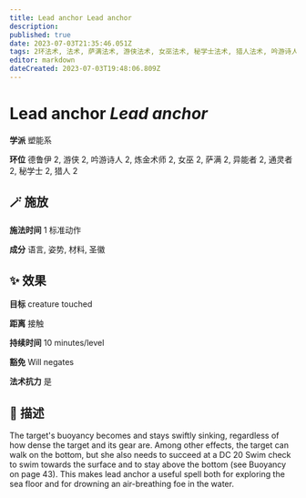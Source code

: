 ```yaml
---
title: Lead anchor Lead anchor
description: 
published: true
date: 2023-07-03T21:35:46.051Z
tags: 2环法术, 法术, 萨满法术, 游侠法术, 女巫法术, 秘学士法术, 猎人法术, 吟游诗人法术, 德鲁伊法术, 炼金术师法术, 异能者法术, 通灵者法术, 塑能系
editor: markdown
dateCreated: 2023-07-03T19:48:06.809Z
---
```


# **Lead anchor** *Lead anchor*

**学派** 塑能系 

**环位** 德鲁伊 2, 游侠 2, 吟游诗人 2, 炼金术师 2, 女巫 2, 萨满 2, 异能者 2, 通灵者 2, 秘学士 2, 猎人 2

## 🪄 施放

**施法时间** 1 标准动作

**成分** 语言, 姿势, 材料, 圣徽

## ✨ 效果 

**目标** creature touched 

**距离** 接触  

**持续时间** 10 minutes/level 

**豁免** Will negates

**法术抗力** 是

## 📖 描述

The target's buoyancy becomes and stays swiftly sinking, regardless of how dense the target and its gear are. Among other effects, the target can walk on the bottom, but she also needs to succeed at a DC 20 Swim check to swim towards the surface and to stay above the bottom (see Buoyancy on page 43). This makes lead anchor a useful spell both for exploring the sea floor and for drowning an air-breathing foe in the water.
    